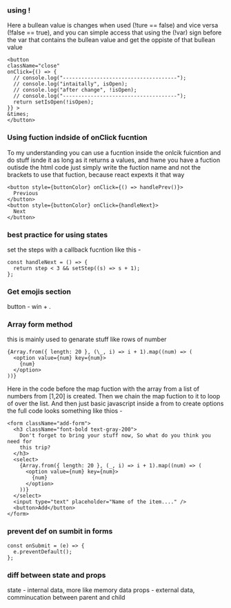 ### using !

Here a bullean value is changes when used (!ture == false) and vice versa (!false == true), and you can simple access that using the (!var) sign before the var that contains the bullean value and get the oppiste of that bullean value

    <button
    className="close"
    onClick={() => {
      // console.log("-------------------------------------");
      // console.log("intaitally", isOpen);
      // console.log("after change", !isOpen);
      // console.log("-------------------------------------");
      return setIsOpen(!isOpen);
    }} >
    &times;
    </button>

### Using fuction indside of onClick fucntion

To my understanding you can use a fucntion inside the onlcik fuicntion and do stuff isnde it as long as it returns a values, and hwne you have a fuction outisde the html code just simply write the fuction name and not the brackets to use that fuction, because react expexts it that way

    <button style={buttonColor} onClick={() => handlePrev()}>
      Previous
    </button>
    <button style={buttonColor} onClick={handleNext}>
      Next
    </button>

### best practice for using states

set the steps with a callback fucntion like this -

    const handleNext = () => {
      return step < 3 && setStep((s) => s + 1);
    };

### Get emojis section

button - win + .

### Array form method

this is mainly used to genarate stuff like rows of number

    {Array.from({ length: 20 }, (\_, i) => i + 1).map((num) => (
      <option value={num} key={num}>
        {num}
      </option>
    ))}

Here in the code before the map fuction with the array from a list of numbers from [1,20] is created.
Then we chain the map fuction to it to loop of over the list.
And then just basic javascript inside a from to create options
the full code looks something like thios -

    <form className="add-form">
      <h3 className="font-bold text-gray-200">
        Don't forget to bring your stuff now, So what do you think you need for
        this trip?
      </h3>
      <select>
        {Array.from({ length: 20 }, (_, i) => i + 1).map((num) => (
          <option value={num} key={num}>
            {num}
          </option>
        ))}
      </select>
      <input type="text" placeholder="Name of the item...." />
      <button>Add</button>
    </form>

### prevent def on sumbit in forms

    const onSubmit = (e) => {
      e.preventDefault();
    };

### diff between state and props

state - internal data, more like memory data
props - external data, comminucation between parent and child
